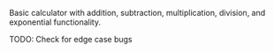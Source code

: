 Basic calculator with addition, subtraction, multiplication, division, and exponential functionality.

TODO:
Check for edge case bugs